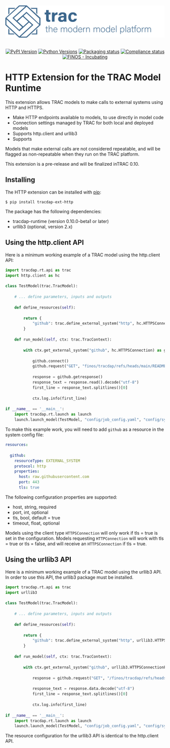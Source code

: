 <h1 align="center">

![tracdap](https://github.com/finos/tracdap/raw/main/doc/_images/tracmmp_horizontal_400.png)

</h1>

<p align="center">
  <a href="https://pypi.org/project/tracdap-ext-http"><img alt="PyPI Version" src="https://img.shields.io/pypi/v/tracdap-ext-http.svg?maxAge=86400" /></a>
  <a href="https://pypi.org/project/tracdap-ext-http"><img alt="Python Versions" src="https://img.shields.io/pypi/pyversions/tracdap-ext-http.svg?maxAge=86400" /></a>
  <a href="https://github.com/finos/tracdap/actions/workflows/packaging.yaml?query=branch%3Amain"><img alt="Packaging status" src="https://github.com/finos/tracdap/actions/workflows/packaging.yaml/badge.svg?branch:main&workflow:CI" /></a>
  <a href="https://github.com/finos/tracdap/actions/workflows/compliance.yaml?query=branch%3Amain"><img alt="Compliance status" src="https://github.com/finos/tracdap/actions/workflows/compliance.yaml/badge.svg?branch:main&workflow:CI" /></a>
  <a href="https://community.finos.org/docs/governance/software-projects/stages/incubating/"><img alt="FINOS - Incubating" src="https://cdn.jsdelivr.net/gh/finos/contrib-toolbox@master/images/badge-incubating.svg" /></a>
</p>


# HTTP Extension for the TRAC Model Runtime

This extension allows TRAC models to make calls to external systems using HTTP and HTTPS.

- Make HTTP endpoints available to models, to use directly in model code
- Connection settings managed by TRAC for both local and deployed models
- Supports http.client and urllib3
- Supports

Models that make external calls are not considered repeatable,
and will be flagged as non-repeatable when they run on the TRAC platform.

This extension is a pre-release and will be finalized inTRAC 0.10.


## Installing

The HTTP extension can be installed with [pip](https://pip.pypa.io):

```shell
$ pip install tracdap-ext-http
```

The package has the following dependencies:

- tracdap-runtime (version 0.10.0-beta1 or later)
- urllib3 (optional, version 2.x)


## Using the http.client API

Here is a minimum working example of a TRAC model using the http.client API:

```python
import tracdap.rt.api as trac
import http.client as hc

class TestModel(trac.TracModel):

    # ... define parameters, inputs and outputs

    def define_resources(self):

        return {
            "github": trac.define_external_system("http", hc.HTTPSConnection)
        }

    def run_model(self, ctx: trac.TracContext):

        with ctx.get_external_system("github", hc.HTTPSConnection) as github:

            github.connect()
            github.request("GET", "finos/tracdap/refs/heads/main/README.md")

            response = github.getresponse()
            response_text = response.read().decode("utf-8")
            first_line = response_text.splitlines()[0]

            ctx.log.info(first_line)

if __name__ == '__main__':
    import tracdap.rt.launch as launch
    launch.launch_model(TestModel, "config/job_config.yaml", "config/sys_config.yaml")
```

To make this example work, you will need to add ``github`` as a resource in the system config file:

```yaml
resources:

  github:
    resourceType: EXTERNAL_SYSTEM
    protocol: http
    properties:
      host: raw.githubusercontent.com
      port: 443
      tls: true
```

The following configuration properties are supported:

- host, string, required
- port, int, optional
- tls, bool, default = true
- timeout, float, optional

Models using the client type ``HTTPSConnection`` will only work if tls = true is set in the configuration.
Models requesting ``HTTPConnection`` will work with tls = true or tls = false,
and will receive an ``HTTPSConnection`` if tls = true.


## Using the urllib3 API

Here is a minimum working example of a TRAC model using the urllib3 API.
In order to use this API, the urllib3 package must be installed.

```python
import tracdap.rt.api as trac
import urllib3

class TestModel(trac.TracModel):

    # ... define parameters, inputs and outputs

    def define_resources(self):

        return {
            "github": trac.define_external_system("http", urllib3.HTTPSConnectionPool)
        }

    def run_model(self, ctx: trac.TracContext):

        with ctx.get_external_system("github", urllib3.HTTPSConnectionPool, timeout=10.0) as github:

            response = github.request("GET", "/finos/tracdap/refs/heads/main/README.md")

            response_text = response.data.decode("utf-8")
            first_line = response_text.splitlines()[0]

            ctx.log.info(first_line)

if __name__ == '__main__':
    import tracdap.rt.launch as launch
    launch.launch_model(TestModel, "config/job_config.yaml", "config/sys_config.yaml")
```

The resource configuration for the urllib3 API is identical to the http.client API.
